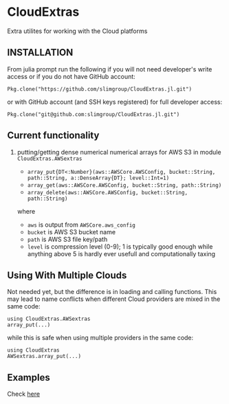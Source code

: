# CloudExtras

Extra utilites for working with the Cloud platforms

## INSTALLATION

From julia prompt run the following if you will not need developer's write access or if you do not have GitHub account:

```
Pkg.clone("https://github.com/slimgroup/CloudExtras.jl.git")
```

or with GitHub account (and SSH keys registered) for full developer access:

```
Pkg.clone("git@github.com:slimgroup/CloudExtras.jl.git")
```


## Current functionality

1. putting/getting dense numerical numerical arrays for AWS S3 in module `CloudExtras.AWSextras`

	- `array_put{DT<:Number}(aws::AWSCore.AWSConfig, bucket::String, path::String, a::DenseArray{DT}; level::Int=1)`
	- `array_get(aws::AWSCore.AWSConfig, bucket::String, path::String)`
	- `array_delete(aws::AWSCore.AWSConfig, bucket::String, path::String)`

	where
	
	- `aws` is output from `AWSCore.aws_config`
	- `bucket` is AWS S3 bucket name
	- `path` is AWS S3 file key/path
	- `level` is compression level (0-9); 1 is typically good enough while anything above 5 is hardly ever usefull and computationally taxing

## Using With Multiple Clouds ##

Not needed yet, but the difference is in loading and calling functions. This may lead to name conflicts when different Cloud providers are mixed in the same code:

	using CloudExtras.AWSextras
	array_put(...)

while this is safe when using multiple providers in the same code:

	using CloudExtras
	AWSextras.array_put(...)


## Examples ##

Check [here](examples/)
